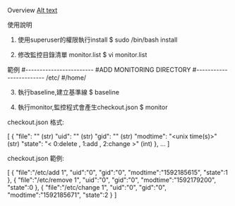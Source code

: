 Overview
[Alt text](img/overview.JPG?raw=true "Overview")

使用說明

1. 使用superuser的權限執行install
$ sudo /bin/bash install

2. 修改監控目錄清單 monitor.list
$ vi monitor.list

範例
#------------------------
#ADD MONITORING DIRECTORY
#------------------------
/etc/
#/home/

3. 執行baseline,建立基準線
$ baseline

4. 執行monitor,監控程式會產生checkout.json
$ monitor


checkout.json 格式:

[
{
   "file": "<file path>" (str)
   "uid": "<uid>" (str)
   "gid": "<gid>" (str)
   "modtime": "<unix time(s)>" (str)
   "state": "< 0:delete , 1:add , 2:change >" (int)
},
…
]


checkout.json 範例:

[
   {
      "file":"/etc/add 1",
      "uid":"0",
      "gid":"0",
      "modtime":"1592185615",
      "state":1
   },
   {
      "file":"/etc/remove 1",
      "uid":"0",
      "gid":"0",
      "modtime":"1592179200",
      "state":0
   },
   {
      "file":"/etc/change 1",
      "uid":"0",
      "gid":"0",
      "modtime":"1592185671",
      "state":2
   }
]